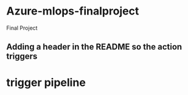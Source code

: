 # Azure-mlops-finalproject
Final Project
## Adding a header in the README so the action triggers
# trigger pipeline
